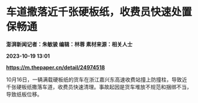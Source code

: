 # 车道撒落近千张硬板纸，收费员快速处置保畅通
**澎湃新闻记者：朱敏骏 编辑：林蓉 素材来源：相关人士**

**2023-10-19 13:01**

**https://m.thepaper.cn/detail/24974518**

10月16日，一辆满载硬板纸的货车在浙江嘉兴东高速收费站撞上防撞柱，导致近千张硬板纸撒落车道，收费员快速清理。事故起因是货车堆放不规范和捆绑不当，导致纸板位移。